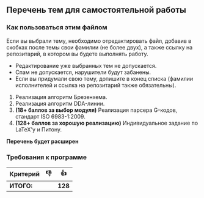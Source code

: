 ## Перечень тем для самостоятельной работы

### Как пользоваться этим файлом

Если вы выбрали тему, необходимо отредактировать файл, добавив в скобках после темы свои фамилии (не более двух), а также ссылку на репозитарий, в котором вы будете выполнять работу.
* Редактирование уже выбранных тем не допускается.
* Спам не допускается, нарушители будут забанены.
* Если вы придумали свою тему, допишите в конец списка (фамилии исполнителей и ссылка на репозитарий также обязательны).

1. Реализация алгоритм Брезенхема.
2. Реализация алгоритм DDA-линии.
3. **(18+ баллов за выбор модуля)** Реализация парсера G-кодов, стандарт ISO 6983-1:2009.
4. **(128+ баллов за хорошую реализацию)** Индивидуальное задание по LaTeX'у и Питону.

**Перечень будет расширен**

### Требования к программе

Критерий      | :-1: | :+1: 
------------- | -----|-------
**ИТОГО:** |  | **128**
